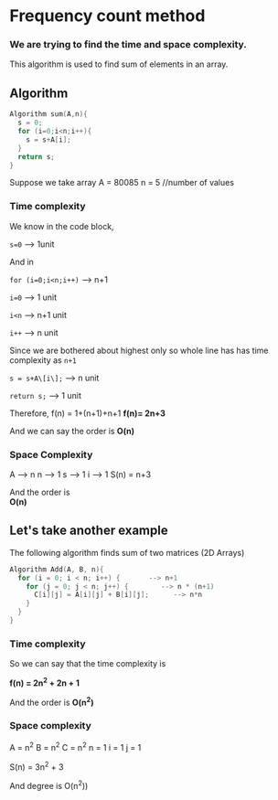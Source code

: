 # Frequency count method

### We are trying to find the time and space complexity.


This algorithm is used to find sum of elements in an array.
## Algorithm

```c
Algorithm sum(A,n){
  s = 0;
  for (i=0;i<n;i++){
    s = s+A[i];
  }
  return s;
}
```

Suppose we take array
A = 80085
n = 5 //number of values

### Time complexity
We know in the code block, 

`s=0` --> 1unit

And in 

`for (i=0;i<n;i++)` --> n+1

`i=0` --> 1 unit

`i<n` --> n+1 unit

`i++` --> n unit

Since we are bothered about highest only so whole line has has time complexity as 
`n+1`

`s = s+A\[i\];` --> n unit

`return s;` --> 1 unit

Therefore, f(n) = 1+(n+1)+n+1
**f(n)= 2n+3**

And we can say the order is 
**O(n)**

### Space Complexity
A --> n
n --> 1
s --> 1
i --> 1
S(n) = n+3

And the order is  
**O(n)**


## Let's take another example

The following algorithm finds sum of two matrices (2D Arrays)

```c
Algorithm Add(A, B, n){
  for (i = 0; i < n; i++) {       --> n+1 
    for (j = 0; j < n; j++) {        --> n * (n+1)
      C[i][j] = A[i][j] + B[i][j];      --> n*n
    }
  }
}
```

### Time complexity
So we can say that the time complexity is 

**f(n) = 2n<sup>2</sup> + 2n + 1**

And the order is 
**O(n<sup>2</sup>)**

### Space complexity 
A = n<sup>2</sup>
B = n<sup>2</sup>
C = n<sup>2</sup>
n = 1
i = 1
j = 1

S(n) = 3n<sup>2</sup> + 3

And degree is 
O(n<sup>2</sup>))

